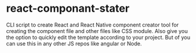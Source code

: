 # react-componant-stater
CLI script to create React and React Native component creator tool for creating the component file and other files like CSS module. Also give you the option to quickly edit the template according to your project. But of you can use this in any other JS repos like angular or Node.  
